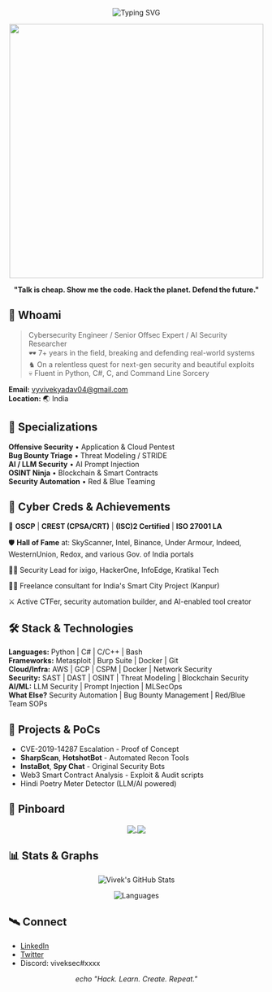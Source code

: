 

<p align="center">
  <img src="https://readme-typing-svg.demolab.com?font=Fira+Code&duration=2000&pause=300&color=6AFF00&center=true&vCenter=true&random=false&width=700&lines=%F0%9F%96%A5%EF%B8%8F+%E2%96%88+Vivek+Yadav+%E2%96%88+Senior+Security+Expert+%2F+Offsec+Specialist;%E2%9A%A1+HackerOne+Top+Bounty+Hunter+%7C+AI+Security+Researcher;%F0%9F%91%8D+Welcome+to+my+Hacker's+Den!" alt="Typing SVG" />
</p>

<div align="center">
  
<img src="https://media.giphy.com/media/WFZvB7VIXBgiz3oDXE/giphy.gif" width="500"/>
  
</div>

<p align="center"><b>
"Talk is cheap. Show me the code. Hack the planet. Defend the future." 
</b></p>

## 👾 Whoami  

> Cybersecurity Engineer / Senior Offsec Expert / AI Security Researcher  
> 🕶️ 7+ years in the field, breaking and defending real-world systems  
> ♞ On a relentless quest for next-gen security and beautiful exploits  
> 💀 Fluent in Python, C#, C, and Command Line Sorcery

**Email:** vyvivekyadav04@gmail.com  
**Location:** 🌏 India

## 🔰 Specializations

**Offensive Security** • Application & Cloud Pentest  
**Bug Bounty Triage** • Threat Modeling / STRIDE  
**AI / LLM Security** • AI Prompt Injection  
**OSINT Ninja** • Blockchain & Smart Contracts  
**Security Automation** • Red & Blue Teaming  

## 🦾 Cyber Creds & Achievements

🏅 **OSCP** | **CREST (CPSA/CRT)** | **(ISC)2 Certified** | **ISO 27001 LA**

🛡️ **Hall of Fame** at: SkyScanner, Intel, Binance, Under Armour, Indeed, WesternUnion, Redox, and various Gov. of India portals

🕵️‍♂️ Security Lead for ixigo, HackerOne, InfoEdge, Kratikal Tech  

🏴‍☠️ Freelance consultant for India's Smart City Project (Kanpur)  

⚔️ Active CTFer, security automation builder, and AI-enabled tool creator

## 🛠️ Stack & Technologies

**Languages:** Python | C# | C/C++ | Bash  
**Frameworks:** Metasploit | Burp Suite | Docker | Git  
**Cloud/Infra:** AWS | GCP | CSPM | Docker | Network Security  
**Security:** SAST | DAST | OSINT | Threat Modeling | Blockchain Security  
**AI/ML:** LLM Security | Prompt Injection | MLSecOps  
**What Else?** Security Automation | Bug Bounty Management | Red/Blue Team SOPs

## 👑 Projects & PoCs

- CVE-2019-14287 Escalation - Proof of Concept  
- **SharpScan**, **HotshotBot** - Automated Recon Tools  
- **InstaBot**, **Spy Chat** - Original Security Bots  
- Web3 Smart Contract Analysis - Exploit & Audit scripts  
- Hindi Poetry Meter Detector (LLM/AI powered)

## 📂 Pinboard

<div align="center">

<a href="https://github.com/yourgithubusername/SharpScan">
  <img align="center" src="https://github-readme-stats.vercel.app/api/pin/?username=yourgithubusername&repo=SharpScan&theme=radical" />
</a>
<a href="https://github.com/yourgithubusername/HotshotBot">
  <img align="center" src="https://github-readme-stats.vercel.app/api/pin/?username=yourgithubusername&repo=HotshotBot&theme=radical" />
</a>

</div>

## 📊 Stats & Graphs

<div align="center">

![Vivek's GitHub Stats](https://github-readme-stats.vercel.app/api?username=yourgithubusername&show_icons=true&hide_title=true&theme=radical)

![Languages](https://github-readme-stats.vercel.app/api/top-langs/?username=yourgithubusername&layout=compact&theme=radical)

</div>

## 🛰️ Connect

- [LinkedIn](https://linkedin.com/in/vivekyadav)  
- [Twitter](https://twitter.com/vivekyadav04)  
- Discord: viveksec#xxxx

<p align="center"><i>
echo "Hack. Learn. Create. Repeat."
</i></p>
